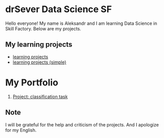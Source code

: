# drSever Data Science SF
Hello everyone! My name is Aleksandr and I am learning Data Science in Skill Factory.
Below are my projects.

## My learning projects
- [learning projects](https://github.com/drSever/drSever_data_science/tree/main/Learning_projects)
- [learning projects (simple)](https://github.com/drSever/drSever_data_science/tree/main/Learning_projects_simple)

# My  Portfolio
1. [Project: classification task](https://github.com/drSever/drSever_data_science/tree/main/Portfolio/Project_1#Job-description)

## Note
I will be grateful for the help and criticism of the projects. And I apologize for my English.
